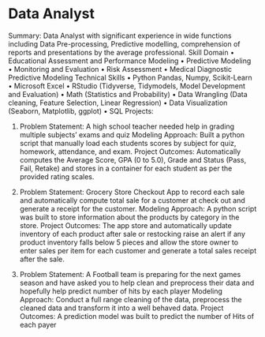 # Data Analyst
Summary:
Data Analyst with significant experience in wide functions including Data Pre-processing, Predictive modelling, comprehension of reports and presentations by the average professional.
Skill Domain
•	Educational Assessment and Performance Modeling
•	Predictive Modeling
•	Monitoring and Evaluation
•	Risk Assessment
•	Medical Diagnostic Predictive Modeling
Technical Skills
•	Python Pandas, Numpy, Scikit-Learn
•	Microsoft Excel
•	RStudio (Tidyverse, Tidymodels, Model Development and Evaluation) 
•	Math (Statistics and Probability)
•	Data Wrangling (Data cleaning, Feature Selection, Linear Regression)
•	Data Visualization (Seaborn, Matplotlib, ggplot)
•	SQL
Projects:
1.	Problem Statement: A high school teacher needed help in grading multiple subjects’ exams and quiz Modeling Approach: Built a python script that manually load each students scores by subject for quiz,   homework, attendance, and exam.
Project Outcomes: Automatically computes the Average Score, GPA (0 to 5.0), Grade and Status (Pass, Fail, Retake) and stores in a container for each student as per the provided rating scales.

2.	Problem Statement: Grocery Store Checkout App to record each sale and automatically compute total sale for a customer at check out and generate a receipt for the customer.
Modeling Approach: A python script was built to store information about the products by category in         the store.
Project Outcomes: The app store and automatically update inventory of each product after sale or restocking raise an alert if any product inventory falls below 5 pieces and allow the store owner to enter sales per item for each customer and generate a total sales receipt after the sale.
3.	Problem Statement: A Football team is preparing for the next games season and have asked you to help clean and preprocess their data and hopefully help predict number of hits by each player
Modeling Approach: Conduct a full range cleaning of the data, preprocess the cleaned data and transform it into a well behaved data.
Project Outcomes: A prediction model was built to predict the number of Hits of each payer
